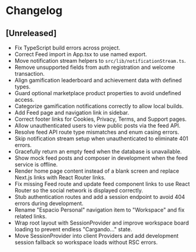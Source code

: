 # Changelog

## [Unreleased]

- Fix TypeScript build errors across project.
- Correct Feed import in App.tsx to use named export.
- Move notification stream helpers to `src/lib/notificationStream.ts`.
- Remove unsupported fields from auth registration and welcome transaction.
- Align gamification leaderboard and achievement data with defined types.
- Guard optional marketplace product properties to avoid undefined access.
- Categorize gamification notifications correctly to allow local builds.
- Add Feed page and navigation link in sidebar.
- Correct footer links for Cookies, Privacy, Terms, and Support pages.
- Allow unauthenticated users to view public posts via the feed API.
- Resolve feed API route type mismatches and enum casing errors.
- Skip notification stream setup when unauthenticated to eliminate 401 errors.
- Gracefully return an empty feed when the database is unavailable.
- Show mock feed posts and composer in development when the feed service is offline.
- Render home page content instead of a blank screen and replace Next.js links with React Router links.
- Fix missing Feed route and update feed component links to use React Router so the social network is displayed correctly.
- Stub authentication routes and add a session endpoint to avoid 404 errors during development.
- Rename "Espacio Personal" navigation item to "Workspace" and fix related links.
- Wrap root layout with SessionProvider and improve workspace board loading to prevent endless "Cargando..." state.
- Move SessionProvider into client Providers and add development session fallback so workspace loads without RSC errors.

